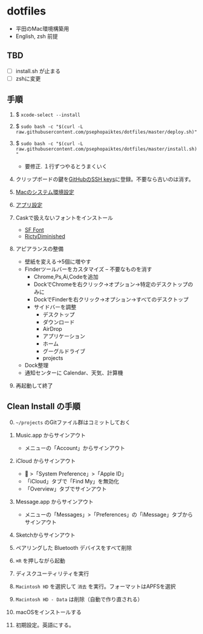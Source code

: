 # dotfiles
- 平田のMac環境構築用
- English, zsh 前提

## TBD
- [ ] install.sh が止まる
- [ ] zshに変更

## 手順

1. $ `xcode-select --install`



1. $ `sudo bash -c "$(curl -L raw.githubusercontent.com/psephopaiktes/dotfiles/master/deploy.sh)"`

1. $ `sudo bash -c "$(curl -L raw.githubusercontent.com/psephopaiktes/dotfiles/master/install.sh)"`
    - 要修正. １行ずつやるとうまくいく

1.  クリップボードの鍵を[GitHubのSSH keys](https://github.com/settings/ssh)に登録。不要なら古いのは消す。

1. [Macのシステム環境設定](./doc/mac-setting.md)

1. [アプリ設定](./doc/app-setting.md)  

1. Caskで扱えないフォントをインストール
    - [SF Font](https://developer.apple.com/fonts/)
    - [RictyDiminished](https://github.com/edihbrandon/RictyDiminished)

1. アピアランスの整備
    - 壁紙を変える→5個に増やす
    - Finderツールバーをカスタマイズ
        – 不要なものを消す
        - Chrome,Ps,Ai,Codeを追加
        - DockでChromeを右クリック→オプション→特定のデスクトップのみに
        - DockでFinderを右クリック→オプション→すべてのデスクトップ
        - サイドバーを調整
            - デスクトップ
            - ダウンロード
            - AirDrop
            - アプリケーション
            - ホーム
            - グーグルドライブ
            - projects
    - Dock整理
    - 通知センターに Calendar、天気、計算機

1. 再起動して終了


## Clean Install の手順

0. `~/projects` のGitファイル群はコミットしておく

1. Music.app からサインアウト
    - メニューの「Account」からサインアウト

1. iCloud からサインアウト
    -  >「System Preference」>「Apple ID」
    - 「iCloud」タブで「Find My」を無効化
    - 「Overview」タブでサインアウト

1. Message.app からサインアウト
    - メニューの「Messages」>「Preferences」の「iMessage」タブからサインアウト
    
1. Sketchからサインアウト

1. ペアリングした Bluetooth デバイスをすべて削除

1. `⌘R` を押しながら起動

1. ディスクユーティリティを実行

1. `Macintosh HD` を選択して `消去` を実行。フォーマットはAPFSを選択

1. `Macintosh HD - Data` は削除（自動で作り直される）

1. macOSをインストールする

1. 初期設定。英語にする。
